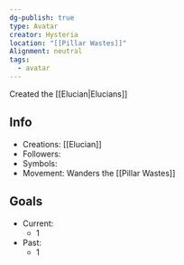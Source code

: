 ```yaml
---
dg-publish: true
type: Avatar
creator: Hysteria
location: "[[Pillar Wastes]]"
Alignment: neutral
tags:
  - avatar
---
```

Created the [[Elucian|Elucians]] 
## Info
- Creations: [[Elucian]]
- Followers: 
- Symbols: 
- Movement: Wanders the [[Pillar Wastes]]

## Goals
- Current:
	- 1
- Past:
	- 1